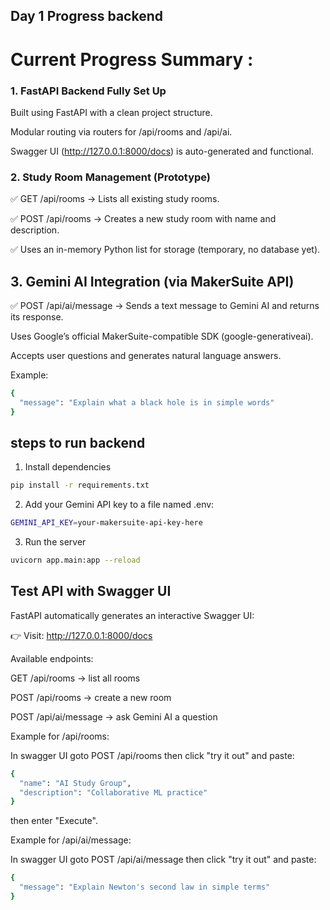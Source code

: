 ## Day 1 Progress backend

# Current Progress Summary :
### 1. FastAPI Backend Fully Set Up
Built using FastAPI with a clean project structure.

Modular routing via routers for /api/rooms and /api/ai.

Swagger UI (http://127.0.0.1:8000/docs) is auto-generated and functional.

### 2. Study Room Management (Prototype)
✅ GET /api/rooms
→ Lists all existing study rooms.

✅ POST /api/rooms
→ Creates a new study room with name and description.

✅ Uses an in-memory Python list for storage (temporary, no database yet).

## 3. Gemini AI Integration (via MakerSuite API)

✅ POST /api/ai/message
→ Sends a text message to Gemini AI and returns its response.

Uses Google’s official MakerSuite-compatible SDK (google-generativeai).

Accepts user questions and generates natural language answers.

Example:

```bash
{
  "message": "Explain what a black hole is in simple words"
}
```

## steps to run backend

1. Install dependencies

```bash
pip install -r requirements.txt
```

2. Add your Gemini API key to a file named .env:

```bash
GEMINI_API_KEY=your-makersuite-api-key-here
```

3. Run the server

```bash
uvicorn app.main:app --reload
```

## Test API with Swagger UI

FastAPI automatically generates an interactive Swagger UI:

👉 Visit: http://127.0.0.1:8000/docs

Available endpoints:

GET /api/rooms → list all rooms

POST /api/rooms → create a new room

POST /api/ai/message → ask Gemini AI a question

Example for /api/rooms:

In swagger UI goto POST /api/rooms then click "try it out" and paste:

```bash
{
  "name": "AI Study Group",
  "description": "Collaborative ML practice"
}
```
then enter "Execute".

Example for /api/ai/message:

In swagger UI goto POST /api/ai/message then click "try it out" and paste:

```bash
{
  "message": "Explain Newton's second law in simple terms"
}
```